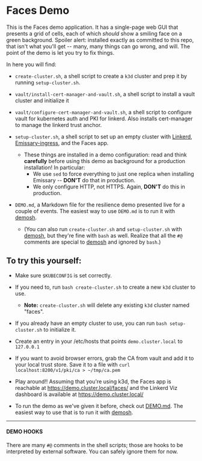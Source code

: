 # Faces Demo

This is the Faces demo application. It has a single-page web GUI that presents
a grid of cells, each of which _should_ show a smiling face on a green
background. Spoiler alert: installed exactly as committed to this repo, that
isn't what you'll get -- many, many things can go wrong, and will. The point
of the demo is let you try to fix things.

In here you will find:

- `create-cluster.sh`, a shell script to create a `k3d` cluster and prep it by
  running `setup-cluster.sh`.
- `vault/install-cert-manager-and-vault.sh`, a shell script to install a vault cluster and initialize it
- `vault/configure-cert-manager-and-vault.sh`, a shell script to configure vault for kubernetes auth and PKI for linkerd. Also installs cert-manager to manage the linkerd trust anchor.
- `setup-cluster.sh`, a shell script to set up an empty cluster with [Linkerd],
  [Emissary-ingress], and the Faces app.
   - These things are installed in a demo configuration: read and think
     **carefully** before using this demo as background for a production
     installation! In particular:
      - We use `sed` to force everything to just one replica when installing
        Emissary -- **DON'T** do that in production.
      - We only configure HTTP, not HTTPS. Again, **DON'T** do this in
        production.

- `DEMO.md`, a Markdown file for the resilience demo presented live for a
  couple of events. The easiest way to use `DEMO.md` is to run it with
  [demosh].

   - (You can also run `create-cluster.sh` and `setup-cluster.sh` with
     [demosh], but they're fine with `bash` as well. Realize that all the
     `#@` comments are special to [demosh] and ignored by `bash`.)

## To try this yourself:

- Make sure `$KUBECONFIG` is set correctly.

- If you need to, run `bash create-cluster.sh` to create a new `k3d` cluster to
  use.
   - **Note:** `create-cluster.sh` will delete any existing `k3d` cluster named
     "faces".

- If you already have an empty cluster to use, you can run `bash setup-cluster.sh`
  to initialize it.

- Create an entry in your /etc/hosts that points `demo.cluster.local` to `127.0.0.1`
- If you want to avoid browser errors, grab the CA from vault and add it to your local trust store.
  Save it to a file with `curl localhost:8200/v1/pki/ca > ~/tmp/ca.pem`

- Play around!! Assuming that you're using k3d, the Faces app is reachable at
  https://demo.cluster.local/faces/ and the Linkerd Viz dashboard is available at
  https://demo.cluster.local/

- To run the demo as we've given it before, check out [DEMO.md]. The easiest
  way to use that is to run it with [demosh].

[Linkerd]: https://linkerd.io
[Emissary-ingress]: https://www.getambassador.io/docs/emissary/
[DEMO.md]: DEMO.md
[demosh]: https://github.com/BuoyantIO/demosh
[Polaris]: https://polaris.docs.fairwinds.com
[cert-manager]: https://cert-manager.io
---

#### DEMO HOOKS

There are many `#@` comments in the shell scripts; those are hooks to be
interpreted by external software. You can safely ignore them for now.
